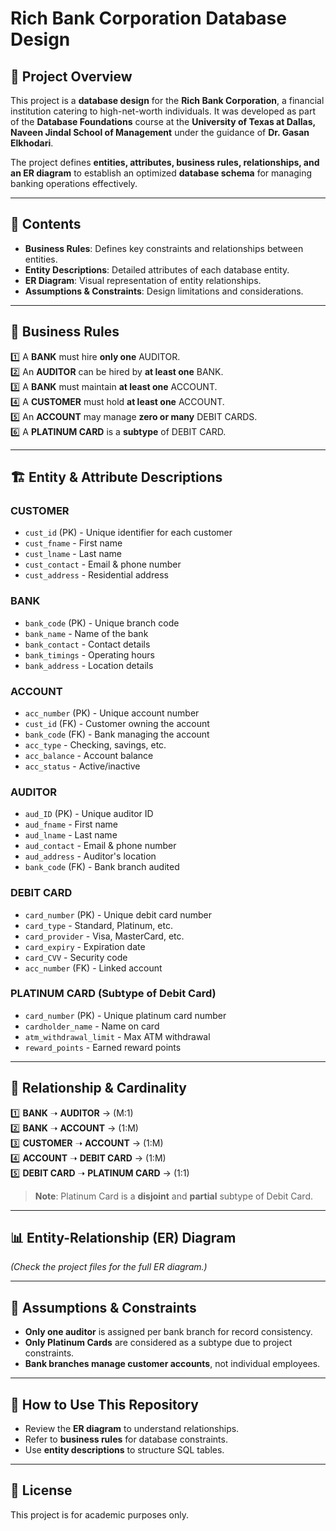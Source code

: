 # Rich Bank Corporation Database Design  

## 📌 Project Overview  
This project is a **database design** for the **Rich Bank Corporation**, a financial institution catering to high-net-worth individuals. It was developed as part of the **Database Foundations** course at the **University of Texas at Dallas, Naveen Jindal School of Management** under the guidance of **Dr. Gasan Elkhodari**.  

The project defines **entities, attributes, business rules, relationships, and an ER diagram** to establish an optimized **database schema** for managing banking operations effectively.  

---

## 📂 Contents  
- **Business Rules**: Defines key constraints and relationships between entities.  
- **Entity Descriptions**: Detailed attributes of each database entity.  
- **ER Diagram**: Visual representation of entity relationships.  
- **Assumptions & Constraints**: Design limitations and considerations.  

---

## 🏦 Business Rules  
1️⃣ A **BANK** must hire **only one** AUDITOR.  
2️⃣ An **AUDITOR** can be hired by **at least one** BANK.  
3️⃣ A **BANK** must maintain **at least one** ACCOUNT.  
4️⃣ A **CUSTOMER** must hold **at least one** ACCOUNT.  
5️⃣ An **ACCOUNT** may manage **zero or many** DEBIT CARDS.  
6️⃣ A **PLATINUM CARD** is a **subtype** of DEBIT CARD.  

---

## 🏗️ Entity & Attribute Descriptions  
### **CUSTOMER**  
- `cust_id` (PK) - Unique identifier for each customer  
- `cust_fname` - First name  
- `cust_lname` - Last name  
- `cust_contact` - Email & phone number  
- `cust_address` - Residential address  

### **BANK**  
- `bank_code` (PK) - Unique branch code  
- `bank_name` - Name of the bank  
- `bank_contact` - Contact details  
- `bank_timings` - Operating hours  
- `bank_address` - Location details  

### **ACCOUNT**  
- `acc_number` (PK) - Unique account number  
- `cust_id` (FK) - Customer owning the account  
- `bank_code` (FK) - Bank managing the account  
- `acc_type` - Checking, savings, etc.  
- `acc_balance` - Account balance  
- `acc_status` - Active/inactive  

### **AUDITOR**  
- `aud_ID` (PK) - Unique auditor ID  
- `aud_fname` - First name  
- `aud_lname` - Last name  
- `aud_contact` - Email & phone number  
- `aud_address` - Auditor's location  
- `bank_code` (FK) - Bank branch audited  

### **DEBIT CARD**  
- `card_number` (PK) - Unique debit card number  
- `card_type` - Standard, Platinum, etc.  
- `card_provider` - Visa, MasterCard, etc.  
- `card_expiry` - Expiration date  
- `card_CVV` - Security code  
- `acc_number` (FK) - Linked account  

### **PLATINUM CARD (Subtype of Debit Card)**  
- `card_number` (PK) - Unique platinum card number  
- `cardholder_name` - Name on card  
- `atm_withdrawal_limit` - Max ATM withdrawal  
- `reward_points` - Earned reward points  

---

## 🔗 Relationship & Cardinality  
1️⃣ **BANK** ➝ **AUDITOR** → (M:1)  
2️⃣ **BANK** ➝ **ACCOUNT** → (1:M)  
3️⃣ **CUSTOMER** ➝ **ACCOUNT** → (1:M)  
4️⃣ **ACCOUNT** ➝ **DEBIT CARD** → (1:M)  
5️⃣ **DEBIT CARD** ➝ **PLATINUM CARD** → (1:1)  

> **Note**: Platinum Card is a **disjoint** and **partial** subtype of Debit Card.  

---

## 📊 Entity-Relationship (ER) Diagram  
*(Check the project files for the full ER diagram.)*  

---

## 📜 Assumptions & Constraints  
- **Only one auditor** is assigned per bank branch for record consistency.  
- **Only Platinum Cards** are considered as a subtype due to project constraints.  
- **Bank branches manage customer accounts**, not individual employees.  

---

## 📌 How to Use This Repository  
- Review the **ER diagram** to understand relationships.  
- Refer to **business rules** for database constraints.  
- Use **entity descriptions** to structure SQL tables.  

---

## 📜 License  
This project is for academic purposes only.  
  
